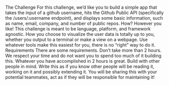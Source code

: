 The Challenge
For this challenge, we’d like you to build a simple app that takes the input of a github username, hits the Github Public API (specifically the /users/:username endpoint), and displays some basic information, such as name, email, company, and number of public repos. 
How?
However you like! This challenge is meant to be language, platform, and framework agnostic. How you choose to visualize the user data is totally up to you, whether you output to a terminal or make a view on a webpage. Use whatever tools make this easiest for you, there is no “right” way to do it.
Requirements
There are some requirements. 
Don’t take more than 2 hours. We respect your time and do not want you to spend too much of it building this. Whatever you have accomplished in 2 hours is great. 
Build with other people in mind. Write this as if you know other people will be reading it, working on it and possibly extending it. You will be sharing this with your potential teammates, act as if they will be responsible for maintaining it!
